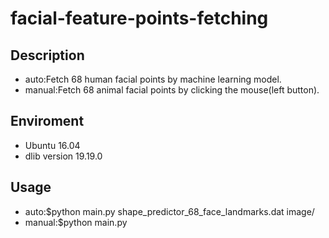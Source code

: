 # facial-feature-points-fetching
## Description
* auto:Fetch 68 human facial points by machine learning model.
* manual:Fetch 68 animal facial points by clicking the mouse(left button).

## Enviroment
* Ubuntu 16.04
* dlib version 19.19.0

## Usage
* auto:$python main.py shape_predictor_68_face_landmarks.dat image/
* manual:$python main.py
